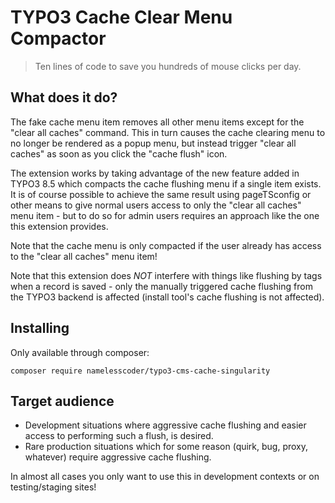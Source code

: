 TYPO3 Cache Clear Menu Compactor
================================

> Ten lines of code to save you hundreds of mouse clicks per day.

What does it do?
----------------

The fake cache menu item removes all other menu items except for the "clear all caches" command. This in turn causes
the cache clearing menu to no longer be rendered as a popup menu, but instead trigger "clear all caches" as soon as
you click the "cache flush" icon.

The extension works by taking advantage of the new feature added in TYPO3 8.5 which compacts the cache flushing menu
if a single item exists. It is of course possible to achieve the same result using pageTSconfig or other means to give
normal users access to only the "clear all caches" menu item - but to do so for admin users requires an approach like
the one this extension provides.

Note that the cache menu is only compacted if the user already has access to the "clear all caches" menu item!

Note that this extension does *NOT* interfere with things like flushing by tags when a record is saved - only the
manually triggered cache flushing from the TYPO3 backend is affected (install tool's cache flushing is not affected).

Installing
----------

Only available through composer:

```
composer require namelesscoder/typo3-cms-cache-singularity
```

Target audience
---------------

* Development situations where aggressive cache flushing and easier access to performing such a flush, is desired.
* Rare production situations which for some reason (quirk, bug, proxy, whatever) require aggressive cache flushing.

In almost all cases you only want to use this in development contexts or on testing/staging sites!

